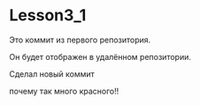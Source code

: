 # Lesson3_1

Это коммит из первого репозитория.

Он будет отображен в удалённом репозитории.

Сделал новый коммит 

почему так много красного!!

